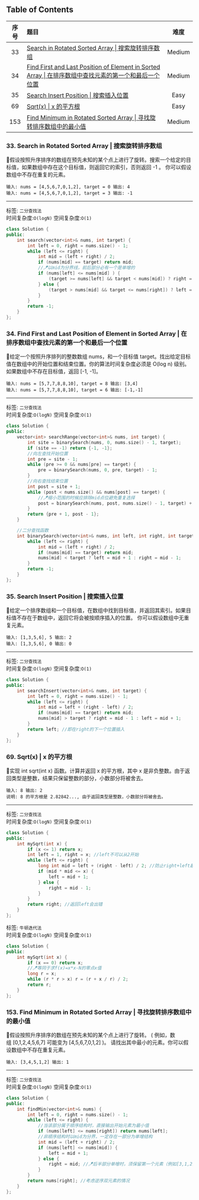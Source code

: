 ## Table of Contents
|序号|题目|难度|
|:--:|:-|:-:|
|33|[Search in Rotated Sorted Array \| 搜索旋转排序数组](#33-Search-in-Rotated-Sorted-Array--搜索旋转排序数组)|Medium|
|34|[Find First and Last Position of Element in Sorted Array \| 在排序数组中查找元素的第一个和最后一个位置](#34-Find-First-and-Last-Position-of-Element-in-Sorted-Array--在排序数组中查找元素的第一个和最后一个位置)|Medium|
|35|[Search Insert Position \| 搜索插入位置](#35-Search-Insert-Position--搜索插入位置)|Easy|
|69|[Sqrt(x) \| x 的平方根](#69-Sqrtx--x-的平方根)|Easy|
|153|[Find Minimum in Rotated Sorted Array \| 寻找旋转排序数组中的最小值](#153-Find-Minimum-in-Rotated-Sorted-Array--寻找旋转排序数组中的最小值)|Medium|

### 33. Search in Rotated Sorted Array | 搜索旋转排序数组
🥈假设按照升序排序的数组在预先未知的某个点上进行了旋转。搜索一个给定的目标值，如果数组中存在这个目标值，则返回它的索引，否则返回 -1 。
你可以假设数组中不存在重复的元素。
```
输入: nums = [4,5,6,7,0,1,2], target = 0 输出: 4
输入: nums = [4,5,6,7,0,1,2], target = 3 输出: -1
```
---

标签: `二分查找法`<br>
时间复杂度:`O(logN)` 空间复杂度:`O(1)`
```c++
class Solution {
public:
    int search(vector<int>& nums, int target) {
        int left = 0, right = nums.size() - 1;
        while (left <= right) {
            int mid = (left + right) / 2;
            if (nums[mid] == target) return mid;
            //🪁以mid为分界线，前后部分必有一个是单增的
            if (nums[left] <= nums[mid] ) {
                (target >= nums[left] && target < nums[mid]) ? right = mid - 1 : left = mid + 1;
            } else {
                (target > nums[mid] && target <= nums[right]) ? left = mid + 1 : right = mid - 1;
            } 
        }
        return -1;
    }
};
```

### 34. Find First and Last Position of Element in Sorted Array | 在排序数组中查找元素的第一个和最后一个位置
🥈给定一个按照升序排列的整数数组 nums，和一个目标值 target。找出给定目标值在数组中的开始位置和结束位置。你的算法时间复杂度必须是 O(log n) 级别。
如果数组中不存在目标值，返回 [-1, -1]。
```
输入: nums = [5,7,7,8,8,10], target = 8 输出: [3,4]
输入: nums = [5,7,7,8,8,10], target = 6 输出: [-1,-1]
```
---
标签: `二分查找法`<br>
时间复杂度:`O(logN)` 空间复杂度:`O(1)`
```c++
class Solution {
public:
    vector<int> searchRange(vector<int>& nums, int target) {
        int site = binarySearch(nums, 0, nums.size() - 1, target);
        if (site == -1) return {-1, -1};
        //向左查找开始位置
        int pre = site - 1; 
        while (pre >= 0 && nums[pre] == target) {
            pre = binarySearch(nums, 0, pre, target) - 1;
        }
        //向右查找结束位置
        int post = site + 1;
        while (post < nums.size() && nums[post] == target) {
            //🪁缩小范围的时候应排除mid点位避免重复选择
            post = binarySearch(nums, post, nums.size() - 1, target) + 1;
        }
        return {pre + 1, post - 1};
    }

    //二分查找函数
    int binarySearch(vector<int>& nums, int left, int right, int target) {
        while (left <= right) {
            int mid = (left + right) / 2;
            if (nums[mid] == target) return mid;
            nums[mid] < target ? left = mid + 1 : right = mid - 1;
        }
        return -1;
    }
};
```

### 35. Search Insert Position | 搜索插入位置
🥉给定一个排序数组和一个目标值，在数组中找到目标值，并返回其索引。如果目标值不存在于数组中，返回它将会被按顺序插入的位置。
你可以假设数组中无重复元素。
```
输入: [1,3,5,6], 5 输出: 2
输入: [1,3,5,6], 0 输出: 0
```
---

标签: `二分查找法`<br>
时间复杂度:`O(logN)` 空间复杂度:`O(1)`
```c++
class Solution {
public:
    int searchInsert(vector<int>& nums, int target) {
        int left = 0, right = nums.size() - 1;
        while (left <= right) {
            int mid = left + (right - left) / 2;
            if (nums[mid] == target) return mid;
            nums[mid] > target ? right = mid - 1 : left = mid + 1;
        }
        return left; //即在right的下一个位置插入
    }
};
```

### 69. Sqrt(x) | x 的平方根
🥉实现 int sqrt(int x) 函数。计算并返回 x 的平方根，其中 x 是非负整数。由于返回类型是整数，结果只保留整数的部分，小数部分将被舍去。
```
输入: 8 输出: 2
说明: 8 的平方根是 2.82842..., 由于返回类型是整数，小数部分将被舍去。
```     
---

标签: `二分查找法`<br>
时间复杂度:`O(logN)` 空间复杂度:`O(1)`
```c++
class Solution {
public:
    int mySqrt(int x) {
        if (x <= 1) return x;
        int left = 1, right = x; //left不可以从2开始
        while (left <= right) {
            long int mid = left + (right - left) / 2; //防止right+left越界 
            if (mid * mid <= x) {
                left = mid + 1;
            } else {
                right = mid - 1;
            }
        }
        return right; //返回left会出错
    }
};
```

标签: `牛顿迭代法`<br>
时间复杂度:`O(logN)` 空间复杂度:`O(1)`
```c++
class Solution {
public:
    int mySqrt(int x) {
        if (x == 0) return x;
        //🪁等同于求f(x)=x*x-N的零点x值
        long r = x;
        while (r * r > x) r = (r + x / r) / 2;
        return r;
    }
};
```

### 153. Find Minimum in Rotated Sorted Array | 寻找旋转排序数组中的最小值
🥈假设按照升序排序的数组在预先未知的某个点上进行了旋转。
( 例如，数组 [0,1,2,4,5,6,7] 可能变为 [4,5,6,7,0,1,2] )。
请找出其中最小的元素。你可以假设数组中不存在重复元素。
```
输入: [3,4,5,1,2] 输出: 1
```
---

标签: `二分查找法`<br>
时间复杂度:`O(logN)` 空间复杂度:`O(1)`
```c++
class Solution {
public:
    int findMin(vector<int>& nums) {
        int left = 0, right = nums.size() - 1;
        while (left <= right) {
            //当该部分属于顺序结构时，直接输出开始元素为最小值
            if (nums[left] <= nums[right]) return nums[left];
            //非顺序结构时以mid为分界，一定存在一部分为单增结构
            int mid = (left + right) / 2;
            if (nums[left] <= nums[mid]) {
                left = mid + 1;
            } else {
                right = mid; //🪁后半部分单增时，须保留第一个元素（例如[3,1,2]）
            }
        }
        return nums[right]; //考虑逆序双元素的情况
    }
};
```
